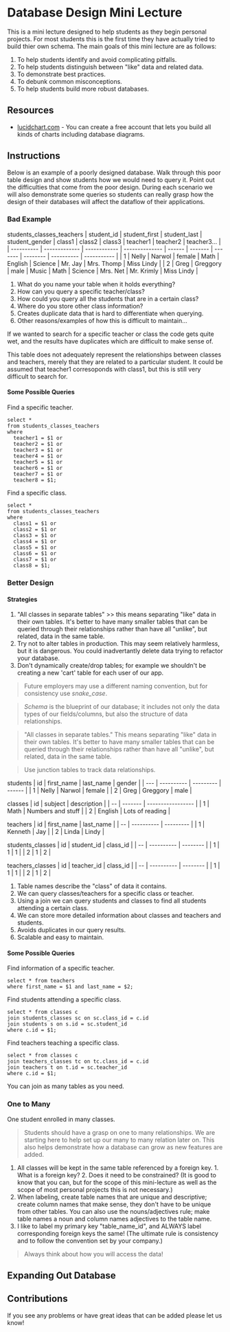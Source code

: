 # Database Design Mini Lecture
This is a mini lecture designed to help students as they begin personal projects. For most students this is the first time they have actually tried to build thier own schema. The main goals of this mini lecture are as follows:

1. To help students identify and avoid complicating pitfalls. 
2. To help students distinguish between "like" data and related data.
3. To demonstrate best practices.
4. To debunk common misconceptions.
5. To help students build more robust databases.

## Resources
* [lucidchart.com](https://lucidchart.com/) - You can create a free account that lets you build all kinds of charts including database diagrams.

## Instructions
Below is an example of a poorly designed database. Walk through this poor table design and show students how we would need to query it. Point out the difficulties that come from the poor design.  During each scenario we will also demonstrate some queries so students can really grasp how the design of their databases will affect the dataflow of their applications.

### Bad Example 
  students_classes_teachers
  | student_id | student_first | student_last | student_gender | class1 | class2  | class3  | teacher1 | teacher2   | teacher3... |
  | ---------- | ------------- | ------------ | -------------- | ------ | ------- | ------- | -------- | ---------- | ----------- |
  | 1          | Nelly         | Narwol       | female         | Math   | English | Science | Mr. Jay  | Mrs. Thomp | Miss Lindy  |
  | 2          | Greg          | Greggory     | male           | Music  | Math    | Science | Mrs. Net | Mr. Krimly | Miss Lindy  |

  1. What do you name your table when it holds everything?
  2. How can you query a specific teacher/class?
  3. How could you query all the students that are in a certain class?
  4. Where do you store other class information?
  5. Creates duplicate data that is hard to differentiate when querying.
  6. Other reasons/examples of how this is difficult to maintain...

  If we wanted to search for a specific teacher or class the code gets quite wet, and the results have duplicates which are difficult to make sense of. 
  
  This table does not adequately represent the relationships between classes and teachers, merely that they are related to a particular student. It could be assumed that teacher1 corresoponds with class1, but this is still very difficult to search for.

  #### Some Possible Queries

  Find a specific teacher.
  ```
  select * 
  from students_classes_teachers
  where 
    teacher1 = $1 or 
    teacher2 = $1 or
    teacher3 = $1 or
    teacher4 = $1 or
    teacher5 = $1 or
    teacher6 = $1 or
    teacher7 = $1 or
    teacher8 = $1;
  ```
  Find a specific class.
  ```
  select * 
  from students_classes_teachers
  where 
    class1 = $1 or
    class2 = $1 or
    class3 = $1 or
    class4 = $1 or
    class5 = $1 or
    class6 = $1 or
    class7 = $1 or
    class8 = $1;
  ```
### Better Design

#### Strategies
1. "All classes in separate tables" >> this means separating "like" data in their own tables. It's better to have many smaller tables that can be queried through their relationships rather than have all "unlike", but related, data in the same table.
2. Try not to alter tables in production. This may seem relatively harmless, but it is dangerous. You could inadvertantly delete data trying to refactor your database.
3. Don't dynamically create/drop tables; for example we shouldn't be creating a new 'cart' table for each user of our app.

> Future employers may use a different naming convention, but for consistency use _snake\_case_.

> *Schema* is the blueprint of our database; it includes not only the data types of our fields/columns, but also the structure of data relationships.

> "All classes in separate tables." This means separating "like" data in their own tables. It's better to have many smaller tables that can be queried through their relationships rather than have all "unlike", but related, data in the same table.

> Use junction tables to track data relationships.

  students
  | id  | first_name | last_name | gender |
  | --- | ---------- | --------- | ------ |
  | 1   | Nelly      | Narwol    | female |
  | 2   | Greg       | Greggory  | male   |

  classes
  | id | subject | description       | 
  | -- | ------- | ----------------- |
  | 1  | Math    | Numbers and stuff |
  | 2  | English | Lots of reading   |

  teachers
  | id | first_name | last_name |
  | -- | ---------- | --------- |
  | 1  | Kenneth    | Jay       |
  | 2  | Linda      | Lindy     |

  students_classes
  | id | student_id | class_id |
  | -- | ---------- | -------- |
  | 1  | 1          | 1        |
  | 2  | 1          | 2        |

  teachers_classes
  | id | teacher_id | class_id |
  | -- | ---------- | -------- |
  | 1  | 1          | 1        |
  | 2  | 1          | 2        |

  1. Table names describe the "class" of data it contains.
  2. We can query classes/teachers for a specific class or teacher.
  3. Using a join we can query students and classes to find all students attending a certain class.
  4. We can store more detailed information about classes and teachers and students.
  5. Avoids duplicates in our query results.
  6. Scalable and easy to maintain.

#### Some Possible Queries

Find information of a specific teacher.
```
select * from teachers
where first_name = $1 and last_name = $2;
```
Find students attending a specific class.
```
select * from classes c
join students_classes sc on sc.class_id = c.id
join students s on s.id = sc.student_id
where c.id = $1;
```
Find teachers teaching a specific class.
```
select * from classes c
join teachers_classes tc on tc.class_id = c.id
join teachers t on t.id = sc.teacher_id
where c.id = $1;
``` 
You can join as many tables as you need.

### One to Many
  One student enrolled in many classes.
  > Students should have a grasp on one to many relationships. We are starting here to help set up our many to many relation later on. This also helps demonstrate how a database can grow as new features are added.

  1. All classes will be kept in the same table referenced by a foreign key.
    1. What is a foreign key?
    2. Does it need to be constrained? (It is good to know that you can, but for the scope of this mini-lecture as well as the scope of most personal projects this is not necessary.)
  2. When labeling, create table names that are unique and descriptive; create column names that make sense, they don't have to be unique from other tables. You can also use the nouns/adjectives rule; make table names a noun and column names adjectives to the table name.   
  3. I like to label my primary key "table_name_id", and ALWAYS label corresponding foreign keys the same! (The ultimate rule is consistency and to follow the convention set by your company.)
> Always think about how you will access the data!


## Expanding Out Database

## Contributions
  If you see any problems or have great ideas that can be added please let us know!